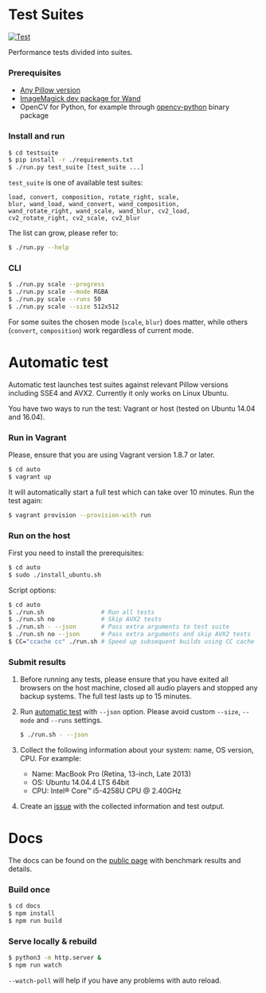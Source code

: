 # Test Suites

[![Test](https://github.com/python-pillow/pillow-perf/workflows/Test/badge.svg)](https://github.com/python-pillow/pillow-perf/actions)

Performance tests divided into suites.

### Prerequisites

* [Any Pillow version](https://pillow.readthedocs.io/en/latest/installation.html#basic-installation)
* [ImageMagick dev package for Wand](http://docs.wand-py.org/en/0.4.4/#requirements)
* OpenCV for Python, for example through
[opencv-python](https://pypi.org/project/opencv-python/) binary package

### Install and run

```bash
$ cd testsuite
$ pip install -r ./requirements.txt
$ ./run.py test_suite [test_suite ...]
```

`test_suite` is one of available test suites:

```
load, convert, composition, rotate_right, scale,
blur, wand_load, wand_convert, wand_composition,
wand_rotate_right, wand_scale, wand_blur, cv2_load,
cv2_rotate_right, cv2_scale, cv2_blur
```

The list can grow, please refer to:

```bash
$ ./run.py --help
```

### CLI

```bash
$ ./run.py scale --progress
$ ./run.py scale --mode RGBA
$ ./run.py scale --runs 50
$ ./run.py scale --size 512x512
```

For some suites the chosen mode (`scale`, `blur`) does matter,
while others (`convert`, `composition`) work regardless of current mode.


# Automatic test

Automatic test launches test suites against relevant Pillow versions
including SSE4 and AVX2.
Currently it only works on Linux Ubuntu.

You have two ways to run the test:
Vagrant or host (tested on Ubuntu 14.04 and 16.04).

### Run in Vagrant

Please, ensure that you are using Vagrant version 1.8.7 or later.

```bash
$ cd auto
$ vagrant up
```

It will automatically start a full test
which can take over 10 minutes.
Run the test again:

```bash
$ vagrant provision --provision-with run
```

### Run on the host

First you need to install the prerequisites:

```bash
$ cd auto
$ sudo ./install_ubuntu.sh
```

Script options:

```bash
$ cd auto
$ ./run.sh                # Run all tests
$ ./run.sh no             # Skip AVX2 tests
$ ./run.sh - --json       # Pass extra arguments to test suite
$ ./run.sh no --json      # Pass extra arguments and skip AVX2 tests
$ CC="ccache cc" ./run.sh # Speed up subsequent builds using CC cache
```

### Submit results

1. Before running any tests, please ensure that
you have exited all browsers on the host machine,
closed all audio players and stopped any backup systems.
The full test lasts up to 15 minutes.

2. Run [automatic test](#automatic-test) with `--json` option.
Please avoid custom `--size`, `--mode` and `--runs` settings.

    ```bash
    $ ./run.sh - --json
    ```

3. Collect the following information about your system:
name, OS version, CPU. For example:

    * Name: MacBook Pro (Retina, 13-inch, Late 2013)
    * OS: Ubuntu 14.04.4 LTS 64bit
    * CPU: Intel® Core™ i5-4258U CPU @ 2.40GHz

4. Create an [issue](https://github.com/python-pillow/pillow-perf/issues)
with the collected information and test output.


# Docs

The docs can be found on the [public page](https://python-pillow.org/pillow-perf/)
with benchmark results and details.

### Build once

```bash
$ cd docs
$ npm install
$ npm run build
```

### Serve locally & rebuild

```bash
$ python3 -m http.server &
$ npm run watch
```

`--watch-poll` will help if you have any problems with auto reload.
